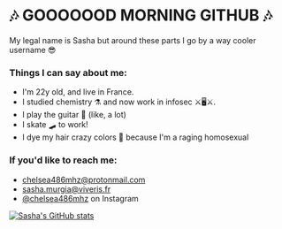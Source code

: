 # 🎶 GOOOOOOD MORNING GITHUB 🎶
My legal name is Sasha but around these parts I go by a way cooler username 😎

### Things I can say about me:
- I'm 22y old, and live in France.
- I studied chemistry ⚗ and now work in infosec ⚔🖥⚔.
- I play the guitar 🎸 (like, a lot)
- I skate 🛹 to work!
- I dye my hair crazy colors 🌈 because I'm a raging homosexual

### If you'd like to reach me:
- <chelsea486mhz@protonmail.com>
- <sasha.murgia@viveris.fr>
- [@chelsea486mhz](https://www.instagram.com/chelsea486mhz) on Instagram

[![Sasha's GitHub stats](https://github-readme-stats.vercel.app/api?username=Chelsea486MHz&show_icons=true&theme=radical)](https://github.com/anuraghazra/github-readme-stats)
